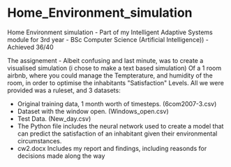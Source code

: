 # Home_Environment_simulation
Home Environment simulation - Part of my Intelligent Adaptive Systems module for 3rd year - BSc Computer Science (Artificial Intelligence)) - Achieved 36/40

The assignement - Albeit confusing and last minute, was to create a visualised simulation (i chose to make a text based simulation) Of a 1 room airbnb, where you could manage the Tempterature, and humidity of the room, in order to optimise the inhabitants "Satisfaction" Levels. All we were provided was a ruleset, and 3 datasets:

- Original training data, 1 month worth of timesteps. (6com2007-3.csv)
- Dataset with the window open. (Windows_open.csv)
- Test Data. (New_day.csv)
- The Python file includes the neural network used to create a model that can predict the satisfaction of an inhabitant given their environmental circumstances.
- cw2.docx Includes my report and findings, including reasonds for decisions made along the way
